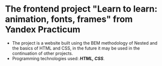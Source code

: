 # The frontend project "Learn to learn: animation, fonts, frames" from Yandex Practicum
* The project is a website built using the BEM methodology of Nested and the basics of HTML and CSS, in the future it may be used in the continuation of other projects.
* Programming technologies used: ***HTML, CSS***.
